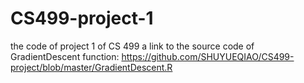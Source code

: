 # CS499-project-1
the code of project 1 of CS 499
a link to the source code of GradientDescent function: https://github.com/SHUYUEQIAO/CS499-project/blob/master/GradientDescent.R

